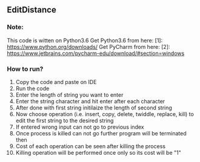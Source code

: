 ## EditDistance
### Note:
This code is witten on Python3.6
Get Python3.6 from here: [1]: https://www.python.org/downloads/
Get PyCharm from here: [2]: https://www.jetbrains.com/pycharm-edu/download/#section=windows
### How to run?
1. Copy the code and paste on IDE
2. Run the code
3. Enter the length of string you want to enter
4. Enter the string character and hit enter after each character
5. After done with first string initilaize the length of second string
6. Now choose operation (i.e. insert, copy, delete, twiddle, replace, kill) to edit the first string to the desired string
7. If entered wrong input can not go to previous index
8. Once process is killed can not go further program will be terminated then
9. Cost of each operation can be seen after killing the process
10. Killing operation will be performed once only so its cost will be "1"

